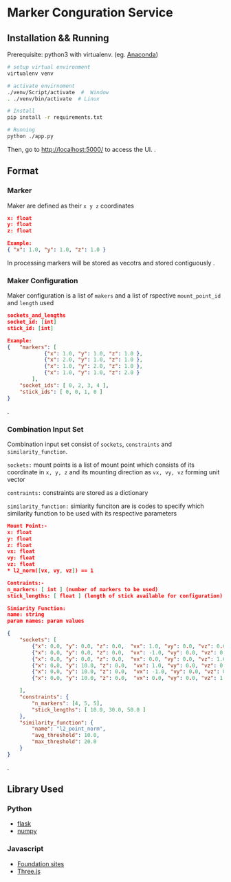 
# Marker Conguration Service

## Installation && Running

Prerequisite: python3 with virtualenv. (eg. [Anaconda](https://www.anaconda.com/distribution/))

```bash
# setup virtual environment
virtualenv venv

# activate envirnoment
./venv/Script/activate  #  Window
. ./venv/bin/activate  # Linux

# Install
pip install -r requirements.txt

# Running
python ./app.py

```

Then, go to <http://localhost:5000/> to access the UI.
.

## Format

### Marker

Maker are defined as their `x y z` coordinates

```json
x: float
y: float
z: float

Example:
{ "x": 1.0, "y": 1.0, "z": 1.0 }
```

In processing markers will be stored as vecotrs and stored contiguously
.

### Maker Configuration

Maker configuration is a list of `makers` and a list of rspective `mount_point_id` and `length` used

```json
sockets_and_lengths
socket_id: [int]
stick_id: [int]

Example:
{   "markers": [
            {"x": 1.0, "y": 1.0, "z": 1.0 },
            {"x": 2.0, "y": 1.0, "z": 1.0 },
            {"x": 1.0, "y": 2.0, "z": 1.0 },
            {"x": 1.0, "y": 1.0, "z": 2.0 }
        ],
    "socket_ids": [ 0, 2, 3, 4 ],
    "stick_ids": [ 0, 0, 1, 0 ]
}
```

.

### Combination Input Set

Combination input set consist of `sockets`, `constraints` and `similarity_function`.

`sockets:` mount points is a list of mount point which consists of its coordinate in `x, y, z` and its mounting direction as `vx, vy, vz` forming unit vector

`contraints:` constraints are stored as a dictionary

`similarity_function:` simiarity funciton are is codes to specify which similarity function to be used with its respective parameters

```json
Mount Point:-
x: float
y: float
z: float
vx: float
vy: float
vz: float
* l2_norm([vx, vy, vz]) == 1

Contraints:-
n_markers: [ int ] (number of markers to be used)
stick_lengths: [ float ] (length of stick available for configuration)

Simiarity Function:
name: string
param names: param values

{
    "sockets": [
        {"x": 0.0, "y": 0.0, "z": 0.0,  "vx": 1.0, "vy": 0.0, "vz": 0.0},
        {"x": 0.0, "y": 0.0, "z": 0.0,  "vx": -1.0, "vy": 0.0, "vz": 0.0},
        {"x": 0.0, "y": 0.0, "z": 0.0,  "vx": 0.0, "vy": 0.0, "vz": 1.0},
        {"x": 0.0, "y": 10.0, "z": 0.0,  "vx": 1.0, "vy": 0.0, "vz": 0.0},
        {"x": 0.0, "y": 10.0, "z": 0.0,  "vx": -1.0, "vy": 0.0, "vz": 0.0},
        {"x": 0.0, "y": 10.0, "z": 0.0,  "vx": 0.0, "vy": 0.0, "vz": 1.0}

    ],
    "constraints": {
        "n_markers": [4, 5, 5],
        "stick_lengths": [ 10.0, 30.0, 50.0 ]
    },
    "similarity_function": {
        "name": "l2_point_norm",
        "avg_threshold": 10.0,
        "max_threshold": 20.0
    }
}
```

.

## Library Used

### Python

- [flask](flask.pocoo.org/)
- [numpy](https://www.numpy.org/)

### Javascript

- [Foundation sites](https://foundation.zurb.com/sites.html)
- [Three.js](http://threejs.org/)
